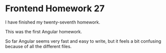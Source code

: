 # Frontend Homework 27

I have finished my twenty-seventh homework.

This was the first Angular homework.

So far Angular seems very fast and easy to write,
but it feels a bit confusing because of all the different files.
